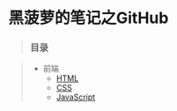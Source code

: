 # 黑菠萝的笔记之GitHub

> ### 目录

> - 前端
>   - [HTML](docs/01-HTML.md)
>   - [CSS](docs/02-CSS.md)
>   - [JavaScript](docs/03-JavaScript.md)

